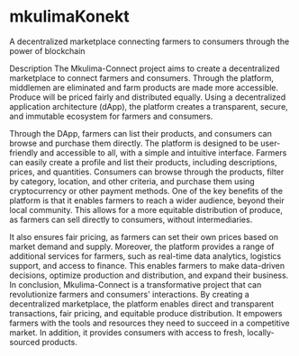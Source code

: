 # mkulimaKonekt
A decentralized marketplace connecting farmers to consumers through the power of blockchain

Description
The Mkulima-Connect project aims to create a decentralized marketplace to connect farmers and consumers. Through the platform, middlemen are eliminated and farm products are made more accessible. Produce will be priced fairly and distributed equally. Using a decentralized application architecture (dApp), the platform creates a transparent, secure, and immutable ecosystem for farmers and consumers. 

Through the DApp, farmers can list their products, and consumers can browse and purchase them directly. The platform is designed to be user-friendly and accessible to all, with a simple and intuitive interface. Farmers can easily create a profile and list their products, including descriptions, prices, and quantities. Consumers can browse through the products, filter by category, location, and other criteria, and purchase them using cryptocurrency or other payment methods. One of the key benefits of the platform is that it enables farmers to reach a wider audience, beyond their local community. This allows for a more equitable distribution of produce, as farmers can sell directly to consumers, without intermediaries. 

It also ensures fair pricing, as farmers can set their own prices based on market demand and supply. Moreover, the platform provides a range of additional services for farmers, such as real-time data analytics, logistics support, and access to finance. This enables farmers to make data-driven decisions, optimize production and distribution, and expand their business. In conclusion, Mkulima-Connect is a transformative project that can revolutionize farmers and consumers' interactions. By creating a decentralized marketplace, the platform enables direct and transparent transactions, fair pricing, and equitable produce distribution. It empowers farmers with the tools and resources they need to succeed in a competitive market. In addition, it provides consumers with access to fresh, locally-sourced products.

